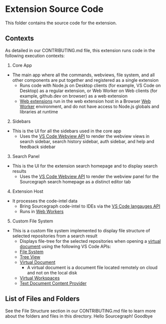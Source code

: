 # Extension Source Code

This folder contains the source code for the extension.

## Contexts

As detailed in our CONTRIBUTING.md file, this extension runs code in the following execution contexts:

1. Core App

- The main app where all the commands, webviews, file system, and all other components are put together and registered
  as a single extension
  - Runs code with Node.js on Desktop clients (for example, VS Code on Desktop) as a regular extension, or Web Worker
    on Web clients (for example, github.dev on browser) as a web extension
  - [Web extensions](https://code.visualstudio.com/api/extension-guides/web-extensions) run in the web extension host
    in a Browser [Web Worker](https://developer.mozilla.org/en-US/docs/Web/API/Worker) environment, and do not have
    access to Node.js globals and libraries at runtime

2. Sidebars

- This is the UI for all the sidebars used in the core app
  - Uses the [VS Code Webview API](https://code.visualstudio.com/api/extension-guides/webview) to render the webview
    views in search sidebar, search history sidebar, auth sidebar, and help and feedback sidebar

3. Search Panel

- This is the UI for the extension search homepage and to display search results
  - Uses the [VS Code Webview API](https://code.visualstudio.com/api/extension-guides/webview) to render the webview
    panel for the Sourcegraph search homepage as a distinct editor tab

4. Extension Host

- It processes the code-intel data
  - Bring Sourcegraph code-intel to IDEs via
    the [VS Code langauges API](https://code.visualstudio.com/api/language-extensions/programmatic-language-features)
  - Runs in [Web Workers](https://developer.mozilla.org/en-US/docs/Web/API/Web_Workers_API)

5. Custom File System

- This is a custom file system implemented to display file structure of selected repositories from a search result
  - Displays file-tree for the selected repositories when opening
    a [virtual document](https://code.visualstudio.com/api/extension-guides/virtual-documents) using the following VS
    Code APIs:
  - [File System](https://code.visualstudio.com/api/references/vscode-api#FileSystemProvider)
  - [Tree View](https://code.visualstudio.com/api/extension-guides/tree-view)
  - [Virtual Document](https://code.visualstudio.com/api/extension-guides/virtual-documents)
    - A virtual document is a document file located remotely on cloud and not on the local disk
  - [Virtual Workspaces](https://code.visualstudio.com/api/extension-guides/virtual-workspaces)
  - [Text Document Content Provider](https://code.visualstudio.com/api/extension-guides/virtual-documents#textdocumentcontentprovider)

## List of Files and Folders

See the File Structure section in our CONTRIBUTING.md file to learn more about the folders and files in this directory.
Hello Sourcegraph!
Goodbye
